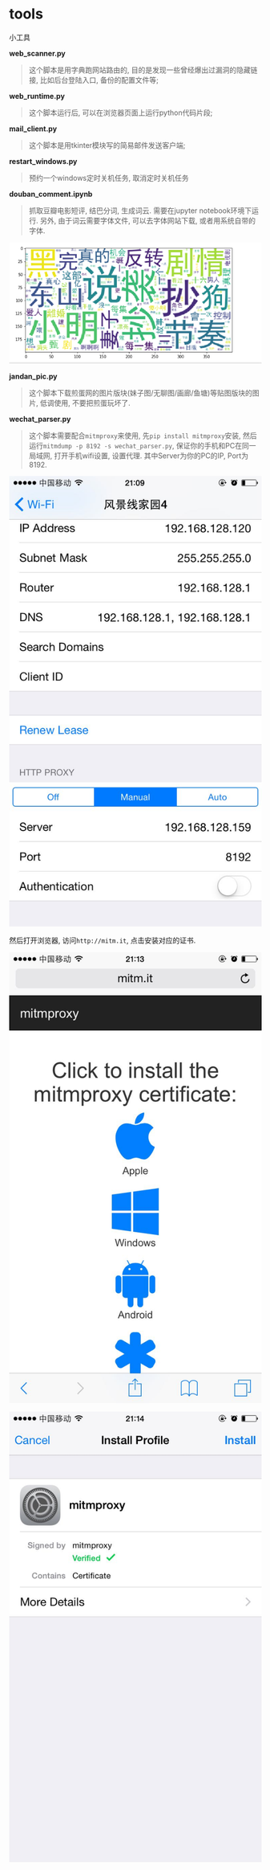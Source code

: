 # tools
小工具

**web_scanner.py**

> 这个脚本是用字典跑网站路由的, 目的是发现一些曾经爆出过漏洞的隐藏链接, 比如后台登陆入口, 备份的配置文件等;

**web_runtime.py**

> 这个脚本运行后, 可以在浏览器页面上运行python代码片段;

**mail_client.py**

> 这个脚本是用tkinter模块写的简易邮件发送客户端;

**restart_windows.py**

> 预约一个windows定时关机任务, 取消定时关机任务

**douban_comment.ipynb**

> 抓取豆瓣电影短评, 结巴分词, 生成词云. 需要在jupyter notebook环境下运行. 另外, 由于词云需要字体文件, 可以去字体网站下载, 或者用系统自带的字体.

![豆瓣电影](./screenshots/douban_movie.png)

**jandan_pic.py**

> 这个脚本下载煎蛋网的图片版块(妹子图/无聊图/画廊/鱼塘)等贴图版块的图片, 低调使用, 不要把煎蛋玩坏了.

**wechat_parser.py**

> 这个脚本需要配合`mitmproxy`来使用, 先`pip install mitmproxy`安装, 然后运行`mitmdump -p 8192 -s wechat_parser.py`, 保证你的手机和PC在同一局域网, 打开手机wifi设置, 设置代理. 其中Server为你的PC的IP, Port为8192.

![wifi设置代理](./screenshots/wifi_setting.jpg)

然后打开浏览器, 访问`http://mitm.it`, 点击安装对应的证书.

![mitm.it](./screenshots/mitm.jpg)

![证书安装](./screenshots/certificate.jpg)
